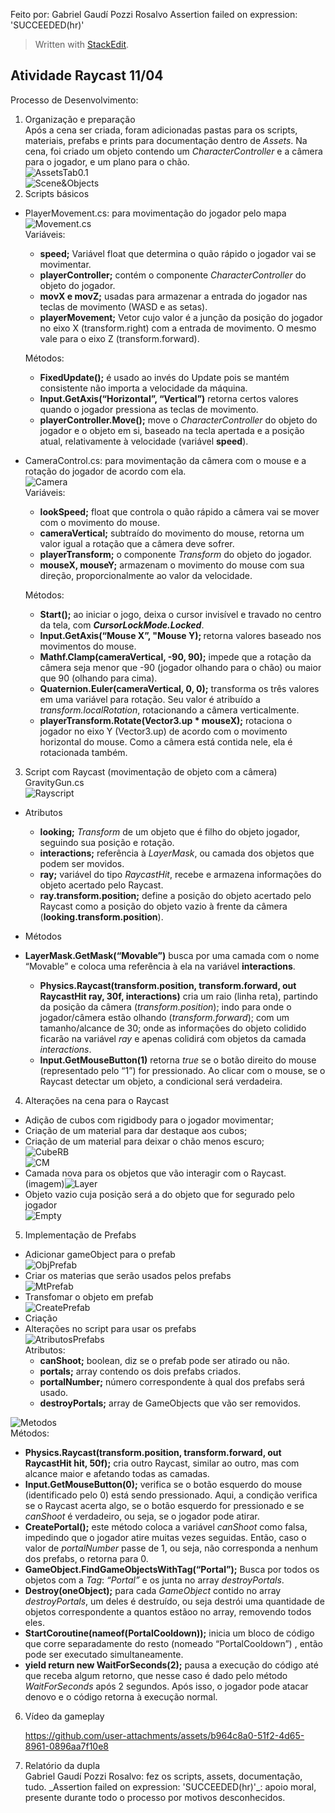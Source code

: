 Feito por: Gabriel Gaudí Pozzi Rosalvo
Assertion failed on expression: 'SUCCEEDED(hr)'


<blockquote>
<p>Written with <a href="https://stackedit.io/">StackEdit</a>.</p>
</blockquote>
<h2 id="atividade-raycast-1104">Atividade Raycast 11/04</h2>
<p>Processo de Desenvolvimento:</p>
<ol>
<li>Organização e preparação<br>
Após a cena ser criada, foram adicionadas pastas para os scripts, materiais, prefabs e prints para documentação dentro de <em>Assets</em>. Na cena, foi criado um objeto contendo um <em>CharacterController</em> e a câmera para o jogador, e um plano para o chão.<br>
<img src="https://github.com/GabrielGaudi/AulaRayCast/blob/main/Imagens/AssetsTab0.1.png" alt="AssetsTab0.1"><br>
<img src="https://github.com/GabrielGaudi/AulaRayCast/blob/main/Imagens/Scene&amp;objects0.1.png?raw=true" alt="Scene&amp;Objects"></li>
<li>Scripts básicos</li>
</ol>
<ul>
<li>
<p>PlayerMovement.cs: para movimentação do jogador pelo mapa<br>
<img src="https://github.com/GabrielGaudi/AulaRayCast/blob/main/Imagens/ScriptMovement2.1.png?raw=true" alt="Movement.cs"><br>
Variáveis:</p>
<ul>
<li><strong>speed;</strong> Variável float que determina o quão rápido o jogador vai se movimentar.</li>
<li><strong>playerController;</strong> contém o componente <em>CharacterController</em> do objeto do jogador.</li>
<li><strong>movX e movZ;</strong> usadas para armazenar a entrada do jogador nas teclas de movimento (WASD e as setas).</li>
<li><strong>playerMovement;</strong> Vetor cujo valor é a junção da posição do jogador no eixo X (transform.right) com a entrada de movimento. O mesmo vale para o eixo Z (transform.forward).</li>
</ul>
<p>Métodos:</p>
<ul>
<li><strong>FixedUpdate();</strong> é usado ao invés do Update pois se mantém consistente não importa a velocidade da máquina.</li>
<li><strong>Input.GetAxis(“Horizontal”, “Vertical”)</strong> retorna certos valores quando o jogador pressiona as teclas de movimento.</li>
<li><strong>playerController.Move();</strong> move o <em>CharacterController</em> do objeto do jogador e o objeto em si, baseado na tecla apertada e a posição atual, relativamente à velocidade (variável <strong>speed</strong>).</li>
</ul>
</li>
<li>
<p>CameraControl.cs: para movimentação da câmera com o mouse e a rotação do jogador de acordo com ela.<br>
<img src="https://github.com/GabrielGaudi/AulaRayCast/blob/main/Imagens/ScriptCamera2.2.png?raw=true" alt="Camera"><br>
Variáveis:</p>
<ul>
<li><strong>lookSpeed;</strong> float que controla o quão rápido a câmera vai se mover com o movimento do mouse.</li>
<li><strong>cameraVertical;</strong> subtraído do movimento do mouse, retorna um valor igual a rotação que a câmera deve sofrer.</li>
<li><strong>playerTransform;</strong> o componente <em>Transform</em> do objeto do jogador.</li>
<li><strong>mouseX, mouseY;</strong> armazenam o movimento do mouse com sua direção, proporcionalmente ao valor da velocidade.</li>
</ul>
<p>Métodos:</p>
<ul>
<li><strong>Start();</strong> ao iniciar o jogo, deixa o cursor invisível e travado no centro da tela, com <em><strong>CursorLockMode.Locked</strong></em>.</li>
<li><strong>Input.GetAxis(“Mouse X”, "Mouse Y); </strong> retorna valores baseado nos movimentos do mouse.</li>
<li><strong>Mathf.Clamp(cameraVertical, -90, 90);</strong> impede que a rotação da câmera seja menor que -90 (jogador olhando para o chão) ou maior que 90 (olhando para cima).</li>
<li><strong>Quaternion.Euler(cameraVertical, 0, 0);</strong> transforma os três valores em uma variável para rotação. Seu valor é atribuído a <em>transform.localRotation</em>, rotacionando a câmera verticalmente.</li>
<li><strong>playerTransform.Rotate(Vector3.up * mouseX);</strong> rotaciona o jogador no eixo Y (Vector3.up) de acordo com o movimento horizontal do mouse. Como a câmera está contida nele, ela é rotacionada também.</li>
</ul>
</li>
</ul>
<ol start="3">
<li>Script com Raycast (movimentação de objeto com a câmera)<br>
GravityGun.cs<br>
<img src="https://github.com/GabrielGaudi/AulaRayCast/blob/main/Imagens/Script3.1.png?raw=true" alt="Rayscript"></li>
</ol>
<ul>
<li>
<p>Atributos</p>
<ul>
<li><strong>looking;</strong> <em>Transform</em> de um objeto que é filho do objeto jogador, seguindo sua posição e rotação.</li>
<li><strong>interactions;</strong> referência à <em>LayerMask</em>, ou camada dos objetos que podem ser movidos.</li>
<li><strong>ray;</strong> variável do tipo <em>RaycastHit</em>, recebe e armazena informações do objeto acertado pelo Raycast.</li>
<li><strong>ray.transform.position;</strong> define a posição do objeto acertado pelo Raycast como a posição do objeto vazio à frente da câmera (<strong>looking.transform.position</strong>).</li>
</ul>
</li>
<li>
<p>Métodos</p>
</li>
<li>
<p><strong>LayerMask.GetMask(“Movable”)</strong> busca por uma camada com o nome “Movable” e coloca uma referência à ela na variável <strong>interactions</strong>.</p>
<ul>
<li><strong>Physics.Raycast(transform.position, transform.forward, out RaycastHit ray, 30f, interactions)</strong> cria um raio (linha reta), partindo da posição da câmera (<em>transform.position</em>); indo para onde o jogador/câmera estão olhando (<em>transform.forward</em>); com um tamanho/alcance de 30; onde as informações do objeto colidido ficarão na variável <em>ray</em> e apenas colidirá com objetos da camada <em>interactions</em>.</li>
<li><strong>Input.GetMouseButton(1)</strong> retorna <em>true</em> se o botão direito do mouse (representado pelo “1”) for pressionado. Ao clicar com o mouse, se o Raycast detectar um objeto, a condicional será verdadeira.</li>
</ul>
</li>
</ul>
<ol start="4">
<li>Alterações na cena para o Raycast</li>
</ol>
<ul>
<li>Adição de cubos com rigidbody para o jogador movimentar;</li>
<li>Criação de um material para dar destaque aos cubos;</li>
<li>Criação de um material para deixar o chão menos escuro;<br>
<img src="https://github.com/GabrielGaudi/AulaRayCast/blob/main/Imagens/CubeRigidBody4.12.png?raw=true" alt="CubeRB"><br>
<img src="https://github.com/GabrielGaudi/AulaRayCast/blob/main/Imagens/Cubes&amp;Materials4.1.png?raw=true" alt="CM"></li>
<li>Camada nova para os objetos que vão interagir com o Raycast.<br>
(imagem)<img src="https://github.com/GabrielGaudi/AulaRayCast/blob/main/Imagens/LayerCreate4.2.png?raw=true" alt="Layer"></li>
<li>Objeto vazio cuja posição será a do objeto que for segurado pelo jogador<br>
<img src="https://github.com/GabrielGaudi/AulaRayCast/blob/main/Imagens/EmptyObjCreation4.3.png?raw=true" alt="Empty"></li>
</ul>
<ol start="5">
<li>Implementação de Prefabs</li>
</ol>
<ul>
<li>Adicionar gameObject para o prefab<br>
<img src="https://github.com/GabrielGaudi/AulaRayCast/blob/main/Imagens/ObjectsForPrefabs5.1.png?raw=true" alt="ObjPrefab"></li>
<li>Criar os materias que serão usados pelos prefabs<br>
<img src="https://github.com/GabrielGaudi/AulaRayCast/blob/main/Imagens/MaterialsForPrefabs5.21.png?raw=true" alt="MtPrefab"></li>
<li>Transfomar o objeto em prefab<br>
<img src="https://github.com/GabrielGaudi/AulaRayCast/blob/main/Imagens/GameObjectToPrefab5.3.png?raw=true" alt="CreatePrefab"></li>
<li>Criação</li>
<li>Alterações no script para usar os prefabs<br>
<img src="https://github.com/GabrielGaudi/AulaRayCast/blob/main/Imagens/ScriptPrefabs5.5.png?raw=true" alt="AtributosPrefabs"><br>
Atributos:
<ul>
<li><strong>canShoot;</strong> boolean, diz se o prefab pode ser atirado ou não.</li>
<li><strong>portals;</strong> array contendo os dois prefabs criados.</li>
<li><strong>portalNumber;</strong> número correspondente à qual dos prefabs será usado.</li>
<li><strong>destroyPortals;</strong> array de GameObjects que vão ser removidos.</li>
</ul>
</li>
</ul>
<p><img src="https://github.com/GabrielGaudi/AulaRayCast/blob/main/Imagens/PortalCreateScript5.6.png?raw=true" alt="Metodos"><br>
Métodos:</p>
<ul>
<li><strong>Physics.Raycast(transform.position, transform.forward, out RaycastHit hit, 50f);</strong> cria outro Raycast, similar ao outro, mas com alcance maior e afetando todas as camadas.</li>
<li><strong>Input.GetMouseButton(0);</strong> verifica se o botão esquerdo do mouse (identificado pelo 0) está sendo pressionado. Aqui, a condição verifica se o Raycast acerta algo, se o botão esquerdo for pressionado e se <em>canShoot</em> é verdadeiro, ou seja, se o jogador pode atirar.</li>
<li><strong>CreatePortal();</strong> este método coloca a variável <em>canShoot</em> como falsa, impedindo que o jogador atire muitas vezes seguidas. Então, caso o valor de <em>portalNumber</em> passe de 1, ou seja, não corresponda a nenhum dos prefabs, o retorna para 0.</li>
<li><strong>GameObject.FindGameObjectsWithTag(“Portal”);</strong> Busca por todos os objetos com a <em>Tag</em>: <em>“Portal”</em> e os junta no array <em>destroyPortals</em>.</li>
<li><strong>Destroy(oneObject);</strong> para cada <em>GameObject</em> contido no array <em>destroyPortals</em>, um deles é destruído, ou seja destrói uma quantidade de objetos correspondente a quantos estãoo no array, removendo todos eles.</li>
<li><strong>StartCoroutine(nameof(PortalCooldown));</strong> inicia um bloco de código que corre separadamente do resto (nomeado “PortalCooldown”) , então pode ser executado simultaneamente.</li>
<li><strong>yield return new WaitForSeconds(2);</strong> pausa a execução do código até que receba algum retorno, que nesse caso é dado pelo método <em>WaitForSeconds</em> após 2 segundos. Após isso, o jogador pode atacar denovo e o código retorna à execução normal.</li>
</ul>
<ol start="6">
  
<li>Vídeo da gameplay</li>


https://github.com/user-attachments/assets/b964c8a0-51f2-4d65-8961-0896aa7f10e8


<li>Relatório da dupla</li>
Gabriel Gaudí Pozzi Rosalvo: fez os scripts, assets, documentação, tudo.
_Assertion failed on expression: 'SUCCEEDED(hr)'_: apoio moral, presente durante todo o processo por motivos desconhecidos.

</ol>

